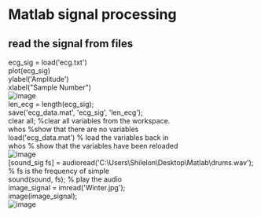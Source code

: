 # Matlab signal processing  
## read the signal from files  
ecg_sig = load('ecg.txt')  
plot(ecg_sig)  
ylabel('Amplitude')  
xlabel("Sample Number")  
![image](https://user-images.githubusercontent.com/88282118/191026039-d7b71a29-99fb-4a42-bbfc-fa4452830790.png)  
len_ecg = length(ecg_sig);  
save('ecg_data.mat', 'ecg_sig', 'len_ecg');  
clear all; %clear all variables from the workspace.  
whos %show that there are no variables  
load('ecg_data.mat') % load the variables back in  
whos % show that the variables have been reloaded  
![image](https://user-images.githubusercontent.com/88282118/191027942-20ed2600-a617-454b-a945-002b4121f4b0.png)  
[sound_sig fs] = audioread('C:\Users\Shilelon\Desktop\Matlab\drums.wav');  % fs is the frequency of simple  
sound(sound, fs);  % play the audio  
image_signal = imread('Winter.jpg');  
image(image_signal);  
![image](https://user-images.githubusercontent.com/88282118/191035351-bcfff663-796a-48ee-a908-314d49ea40e8.png)  
